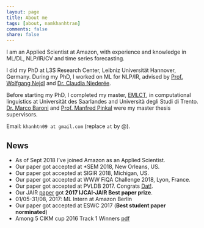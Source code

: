 ```yaml
---
layout: page
title: About me
tags: [about, namkhanhtran]
comments: false
share: false
---
```


I am an Applied Scientist at Amazon, with experience and knowledge in ML/DL, NLP/IR/CV and time series forecasting.

I did my PhD at L3S Research Center, Leibniz Universität Hannover, Germany. During my PhD, I worked on ML for NLP/IR, advised by [Prof. Wolfgang Nejdl](http://www.kbs.uni-hannover.de/~nejdl/) and [Dr. Claudia Niederée](https://www.l3s.de/en/node/86).

Before starting my PhD, I completed my master, [EMLCT](https://lct-master.org/), in computational linguistics at Universität des Saarlandes and Università degli Studi di Trento. [Dr. Marco Baroni](https://research.fb.com/people/baroni-marco/) and [Prof. Manfred Pinkal](http://www.coli.uni-saarland.de/~pinkal/en/page.php) were my master thesis supervisors.

Email: ```khanhtn09 at gmail.com``` (replace ```at``` by @).

## News
* As of Sept 2018 I’ve joined Amazon as an Applied Scientist.
* Our paper got accepted at *SEM 2018, New Orleans, US.
* Our paper got accepted at SIGIR 2018, Michigan, US.
* Our paper got accepted at WWW FiQA Challenge 2018, Lyon, France.
* Our paper got accepted at PVLDB 2017. Congrats [Dat!](https://people.mpi-inf.mpg.de/~datnb/).
* Our JAIR [paper](https://www.jair.org/media/4135/live-4135-7609-jair.pdf) got __2017 IJCAI-JAIR Best paper prize__.
* 01/05-31/08, 2017: ML Intern at Amazon Berlin
* Our paper got accepted at ESWC 2017 (__Best student paper norminated__)
* Among 5 CIKM cup 2016 Track 1 Winners [pdf](https://arxiv.org/abs/1612.07117)





